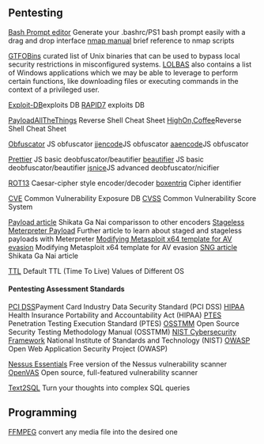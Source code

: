 ## Pentesting

[Bash Prompt editor](https://bashrcgenerator.com) Generate your .bashrc/PS1 bash prompt easily  with a drag and drop interface
[nmap manual](https://nmap.org/book/man-nse.html) brief reference to nmap scripts 

[GTFOBins](https://gtfobins.github.io/) curated list of Unix binaries that can be used to bypass local security restrictions in misconfigured systems.
[LOLBAS](https://lolbas-project.github.io/#) also contains a list of Windows applications which we may be able to leverage to perform certain functions, like downloading files or executing commands in the context of a privileged user.

[Exploit-DB](https://www.exploit-db.com)exploits DB
[RAPID7](https://www.rapid7.com/db/) exploits DB

[PayloadAllTheThings](https://github.com/swisskyrepo/PayloadsAllTheThings/blob/master/Methodology%20and%20Resources/Reverse%20Shell%20Cheatsheet.md) Reverse Shell Cheat Sheet
[HighOn,Coffee](https://highon.coffee/blog/reverse-shell-cheat-sheet/)Reverse Shell Cheat Sheet

[Obfuscator](https://obfuscator.io) JS obfuscator
[jjencode](https://utf-8.jp/public/jjencode.html)JS obfuscator
[aaencode](https://utf-8.jp/public/aaencode.html)JS obfuscator

[Prettier](https://prettier.io/playground/) JS basic deobfuscator/beautifier
[beautifier](https://beautifier.io) JS basic deobfuscator/beautifier
[jsnice](http://www.jsnice.org)JS advanced deobfuscator/nicifier

[ROT13](https://rot13.com) Caesar-cipher style encoder/decoder
[boxentriq](https://www.boxentriq.com/code-breaking/cipher-identifier) Cipher identifier

[CVE](https://www.cve.org/About/Overview) Common Vulnerability Exposure DB
[CVSS](https://nvd.nist.gov/vuln-metrics/cvss/v3-calculator) Common Vulnerability Score System

[Payload article](https://hatching.io/blog/metasploit-payloads2/) Shikata Ga Nai comparisson to other encoders
[Stageless Meterpreter Payload](https://www.rapid7.com/blog/post/2015/03/25/stageless-meterpreter-payloads/) Further article to learn about staged and stageless payloads with Meterpreter
[Modifying Metasploit x64 template for AV evasion](https://www.blackhillsinfosec.com/modifying-metasploit-x64-template-for-av-evasion/) Modifying Metasploit x64 template for AV evasion
[SNG article](https://www.mandiant.com/resources/blog/shikata-ga-nai-encoder-still-going-strong) Shikata Ga Nai article

[TTL](https://subinsb.com/default-device-ttl-values/) Default TTL (Time To Live) Values of Different OS

#### Pentesting Assessment Standards

[PCI DSS](https://www.pcisecuritystandards.org/pci_security/)Payment Card Industry Data Security Standard (PCI DSS)
[HIPAA](https://www.hipaa.com/) Health Insurance Portability and Accountability Act (HIPAA)
[PTES](http://www.pentest-standard.org/index.php/Main_Page) Penetration Testing Execution Standard (PTES)
[OSSTMM](https://www.isecom.org/OSSTMM.3.pdf) Open Source Security Testing Methodology Manual (OSSTMM)
[NIST Cybersecurity Framework](https://www.nist.gov/cyberframework) National Institute of Standards and Technology (NIST)
[OWASP](https://owasp.org/) Open Web Application Security Project (OWASP)

[Nessus Essentials](https://community.tenable.com/s/article/Nessus-Essentials) Free version of the Nessus vulnerability scanner
[OpenVAS](https://www.openvas.org/) Open source, full-featured vulnerability scanner

[Text2SQL](https://www.text2sql.ai) Turn your thoughts into complex SQL queries

## Programming

[FFMPEG](https://ffmpeg.org) convert any media file into the desired one